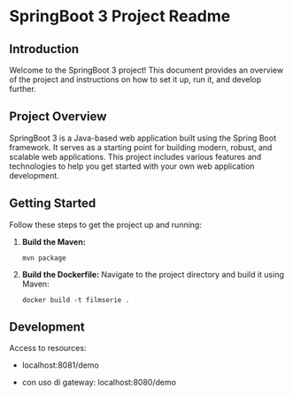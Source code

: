 # SpringBoot 3 Project Readme

## Introduction

Welcome to the SpringBoot 3 project! This document provides an overview of the project and instructions on how to set it up, run it, and develop further.

## Project Overview

SpringBoot 3 is a Java-based web application built using the Spring Boot framework. It serves as a starting point for building modern, robust, and scalable web applications. This project includes various features and technologies to help you get started with your own web application development.

## Getting Started

Follow these steps to get the project up and running:

1. **Build the Maven:**
   ```
   mvn package
   ```

2. **Build the Dockerfile:**
   Navigate to the project directory and build it using Maven:
   ```
   docker build -t filmserie .
   
   ```

## Development

Access to resources:

- localhost:8081/demo

- con uso di gateway: localhost:8080/demo

<!-- ## Contributing

If you want to contribute to this project, please follow these steps:

1. Fork the repository on GitHub.

2. Create a new branch with a descriptive name for your feature or bug fix.

3. Make your changes and commit them to your branch.

4. Create a pull request from your branch to the main project repository.

5. Wait for the project maintainers to review your changes and merge them if they meet the project's standards.

## License

This project is licensed under the MIT License. For details, see the [LICENSE](LICENSE) file.

## Contact

If you have questions or need further assistance, you can contact the project maintainers by email at [project@example.com](mailto:project@example.com).

Thank you for using SpringBoot 3, and happy coding! -->